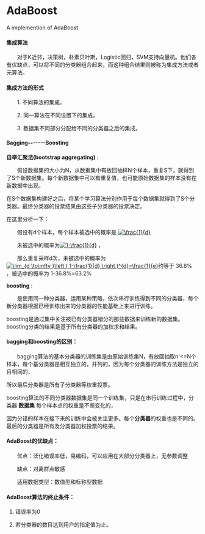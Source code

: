 # AdaBoost
A implemention of AdaBoost
#### 集成算法

 &emsp;&emsp;对于K近邻，决策树，朴素贝叶斯，Logistic回归，SVM支持向量机。他们各有优缺点，可以将不同的分类器组合起来，而这种组合结果则被称为集成方法或者元算法。

#### 集成方法的形式

 &emsp;&emsp;1. 不同算法的集成。

 &emsp;&emsp;2. 同一算法在不同设置下的集成。

 &emsp;&emsp;3. 数据集不同部分分配给不同的分类器之后的集成。

#### Bagging-------Boosting

**自举汇聚法(bootstrap aggregating)** :

 &emsp;&emsp;假设数据集的大小为N，从数据集中有放回抽样N个样本，重复S下，就得到了S个新数据集。每个新数据集中可以有重复值，也可能原始数据集的样本没有在新数据中出现。

在S个数据集构建好之后，将某个学习算法分别作用于每个数据集就得到了S个分类器。最终分类器的投票结果由这些子分类器的投票决定。

在这里分析一下：

&emsp;&emsp;假设有d个样本，每个样本被选中的概率是 <a href="http://www.codecogs.com/eqnedit.php?latex=\frac{1}{d}" target="_blank"><img src="http://latex.codecogs.com/gif.latex?\frac{1}{d}" title="\frac{1}{d}" /></a>

 &emsp;&emsp;未被选中的概率为<a href="http://www.codecogs.com/eqnedit.php?latex=1-\frac{1}{d}" target="_blank"><img src="http://latex.codecogs.com/gif.latex?1-\frac{1}{d}" title="1-\frac{1}{d}" /></a>  ，

 &emsp;&emsp;那么重复采样d次，未被选中的概率为<a href="http://www.codecogs.com/eqnedit.php?latex=\lim_{d&space;\to\infty&space;}\left&space;(&space;1-\frac{1}{d}&space;\right&space;)^{d}=\frac{1}{e}" target="_blank"><img src="http://latex.codecogs.com/gif.latex?\lim_{d&space;\to\infty&space;}\left&space;(&space;1-\frac{1}{d}&space;\right&space;)^{d}=\frac{1}{e}" title="\lim_{d \to\infty }\left ( 1-\frac{1}{d} \right )^{d}=\frac{1}{e}" /></a>约等于 36.8% ，被选中的概率为 1-36.8%=63.2%

**boosting** :

 &emsp;&emsp;是使用同一种分类器，运用某种策略，依次串行训练得到不同的分类器，每个新分类器根据已经训练出来的分类器的性能基础上来进行训练。

boosting是通过集中关注被已有分类器错分的那些数据来训练新的数据集。 boosting分类的结果是基于所有分类器的加权求和结果。

#### bagging和boosting的区别：

 &emsp;&emsp;bagging算法的基本分类器的训练集是由原始训练集N，有放回抽取n'<=N个样本，每个基分类器是相互独立的，并列的，因为每个分类器的训练方法是独立的且相同的，

所以最后分类器是所有子分类器等权重投票。

boosting算法的不同分类器数据集是同一个训练集，只是在串行训练过程中，分类器 **数据集** 每个样本点的权重是不断变化的，

因为分错的样本在接下来的训练中会被关注更多。每个**分类器**的权重也是不同的。最后的分类器是所有及分类器加权投票的结果。

#### AdaBoost的优缺点：

 &emsp;&emsp;优点：泛化错误率低，易编码，可以应用在大部分分类器上，无参数调整

 &emsp;&emsp;缺点：对离群点敏感

 &emsp;&emsp;适用数据类型：数值型和标称型数据

#### AdaBoost算法的终止条件：

1. 错误率为0

2. 若分类器的数目达到用户的指定值为止。
